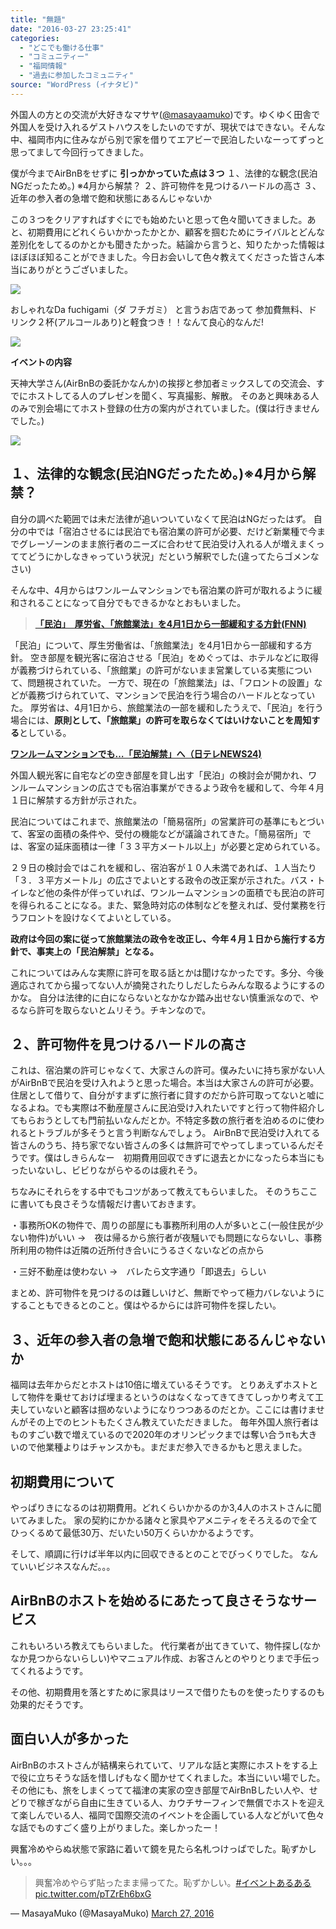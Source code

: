 ```yaml
---
title: "無題"
date: "2016-03-27 23:25:41"
categories:
  - "どこでも働ける仕事"
  - "コミュニティー"
  - "福岡情報"
  - "過去に参加したコミュニティ"
source: "WordPress (イナタビ)"
---
```


外国人の方との交流が大好きなマサヤ([@masayaamuko](https://twitter.com/MasayaMuko))です。ゆくゆく田舎で外国人を受け入れるゲストハウスをしたいのですが、現状ではできない。そんな中、福岡市内に住みながら別で家を借りてエアビーで民泊したいなーってずっと思ってまして今回行ってきました。

僕が今までAirBnBをせずに
**引っかかっていた点は３つ**
１、法律的な観念(民泊NGだったため。) ※4月から解禁？
２、許可物件を見つけるハードルの高さ
３、近年の参入者の急増で飽和状態にあるんじゃないか

この３つをクリアすればすぐにでも始めたいと思って色々聞いてきました。あと、初期費用にどれくらいかかったかとか、顧客を掴むためにライバルとどんな差別化をしてるのかとかも聞きたかった。結論から言うと、知りたかった情報はほぼほぼ知ることができました。今日お会いして色々教えてくださった皆さん本当にありがとうございました。

![](https://masayamuko.com/wp/wp-content/uploads/2016/03/-2016-03-27-11-56-20-e1459088363887.jpg)

おしゃれなDa fuchigami（ダ フチガミ） と言うお店であって
参加費無料、ドリンク２杯(アルコールあり)と軽食つき！！なんて良心的なんだ!

![](https://masayamuko.com/wp/wp-content/uploads/2016/03/-2016-03-27-11-58-53-e1459088694876.jpg)

**イベントの内容**

天神大学さん(AirBnBの委託かなんか)の挨拶と参加者ミックスしての交流会、すでにホストしてる人のプレゼンを聞く、写真撮影、解散。
そのあと興味ある人のみで別会場にてホスト登録の仕方の案内がされていました。(僕は行きませんでした。)

![](https://masayamuko.com/wp/wp-content/uploads/2016/03/写真-2016-03-27-11-58-35-1.jpg)

## １、法律的な観念(民泊NGだったため。)※4月から解禁？
自分の調べた範囲では未だ法律が追いついていなくて民泊はNGだったはず。
自分の中では「宿泊させるには民泊でも宿泊業の許可が必要、だけど新業種で今までグレーゾーンのまま旅行者のニーズに合わせて民泊受け入れる人が増えまくっててどうにかしなきゃっていう状況」だという解釈でした(違ってたらゴメンなさい)

そんな中、4月からはワンルームマンションでも宿泊業の許可が取れるように緩和されることになって自分でもできるかなとおもいました。

> **[「民泊」　厚労省、「旅館業法」を4月1日から一部緩和する方針(FNN)](http://www.fnn-news.com/news/headlines/articles/CONN00317648.html)**

「民泊」について、厚生労働省は、「旅館業法」を4月1日から一部緩和する方針。
空き部屋を観光客に宿泊させる「民泊」をめぐっては、ホテルなどに取得が義務づけられている、「旅館業」の許可がないまま営業している実態について、問題視されていた。
一方で、現在の「旅館業法」は、「フロントの設置」などが義務づけられていて、マンションで民泊を行う場合のハードルとなっていた。
厚労省は、4月1日から、旅館業法の一部を緩和したうえで、「民泊」を行う場合には、**原則として、「旅館業」の許可を取らなくてはいけないことを周知する**としている。
> 
**[ワンルームマンションでも…「民泊解禁」へ（日テレNEWS24)](http://www.news24.jp/articles/2016/02/29/07323619.html)**

外国人観光客に自宅などの空き部屋を貸し出す「民泊」の検討会が開かれ、ワンルームマンションの広さでも宿泊事業ができるよう政令を緩和して、今年４月１日に解禁する方針が示された。

民泊についてはこれまで、旅館業法の「簡易宿所」の営業許可の基準にもとづいて、客室の面積の条件や、受付の機能などが議論されてきた。「簡易宿所」では、客室の延床面積は一律「３３平方メートル以上」が必要と定められている。

２９日の検討会ではこれを緩和し、宿泊客が１０人未満であれば、１人当たり「３．３平方メートル」の広さでよいとする政令の改正案が示された。バス・トイレなど他の条件が伴っていれば、ワンルームマンションの面積でも民泊の許可を得られることになる。また、緊急時対応の体制などを整えれば、受付業務を行うフロントを設けなくてよいとしている。

**政府は今回の案に従って旅館業法の政令を改正し、今年４月１日から施行する方針で、事実上の「民泊解禁」となる。**

これについてはみんな実際に許可を取る話とかは聞けなかったです。多分、今後適応されてから撮ってない人が摘発されたりしだしたらみんな取るようにするのかな。
自分は法律的に白にならないとなかなか踏み出せない慎重派なので、やるなら許可を取らないとムリそう。チキンなので。

## ２、許可物件を見つけるハードルの高さ

これは、宿泊業の許可じゃなくて、大家さんの許可。僕みたいに持ち家がない人がAirBnBで民泊を受け入れようと思った場合。本当は大家さんの許可が必要。住居として借りて、自分がすまずに旅行者に貸すのだから許可取ってないと嘘になるよね。でも実際は不動産屋さんに民泊受け入れたいですと行って物件紹介してもらおうとしても門前払いなんだとか。不特定多数の旅行者を泊めるのに使われるとトラブルが多そうと言う判断なんでしょう。
AirBnBで民泊受け入れてる皆さんのうち、持ち家でない皆さんの多くは無許可でやってしまっているんだそうです。僕はしきらんなー　初期費用回収できずに退去とかになったら本当にもったいないし、ビビりながらやるのは疲れそう。

ちなみにそれらをする中でもコツがあって教えてもらいました。
そのうちここに書いても良さそうな情報だけ書いておきます。

・事務所OKの物件で、周りの部屋にも事務所利用の人が多いとこ(一般住民が少ない物件)がいい
→　夜は帰るから旅行者が夜騒いでも問題にならないし、事務所利用の物件は近隣の近所付き合いにうるさくないなどの点から

・三好不動産は使わない
→　バレたら文字通り「即退去」らしい

まとめ、許可物件を見つけるのは難しいけど、無断でやって極力バレないようにすることもできるとのこと。僕はやるからには許可物件を探したい。

## ３、近年の参入者の急増で飽和状態にあるんじゃないか
福岡は去年からだとホストは10倍に増えているそうです。
とりあえずホストとして物件を乗せておけば埋まるというのはなくなってきてきてしっかり考えて工夫していないと顧客は掴めないようになりつつあるのだとか。ここには書けませんがその上でのヒントもたくさん教えていただきました。
毎年外国人旅行者はものすごい数で増えているので2020年のオリンピックまでは奪い合うπも大きいので他業種よりはチャンスかも。まだまだ参入できるかもと思えました。

## 初期費用について
やっぱりきになるのは初期費用。どれくらいかかるのか3,4人のホストさんに聞いてみました。
家の契約にかかる諸々と家具やアメニティをそろえるので全てひっくるめて最低30万、だいたい50万くらいかかるようです。

そして、順調に行けば半年以内に回収できるとのことでびっくりでした。
なんていいビジネスなんだ。。。

## AirBnBのホストを始めるにあたって良さそうなサービス

これもいろいろ教えてもらいました。
代行業者が出てきていて、物件探し(なかなか見つからないらしい)やマニュアル作成、お客さんとのやりとりまで手伝ってくれるようです。

その他、初期費用を落とすために家具はリースで借りたものを使ったりするのも効果的だそうです。

## 面白い人が多かった

AirBnBのホストさんが結構来られていて、リアルな話と実際にホストをする上で役に立ちそうな話を惜しげもなく聞かせてくれました。本当にいい場でした。
その他にも、旅をしまくってて福津の実家の空き部屋でAirBnBしたい人や、せどりで稼ぎながら自由に生きている人、カウチサーフィンで無償でホストを迎えて楽しんでいる人、福岡で国際交流のイベントを企画している人などがいて色々な話でものすごく盛り上がりました。楽しかったー！

興奮冷めやらぬ状態で家路に着いて鏡を見たら名札つけっぱでした。恥ずかしい。。。
> 興奮冷めやらず貼ったまま帰ってた。恥ずかしい。[#イベントあるある](https://twitter.com/hashtag/%E3%82%A4%E3%83%99%E3%83%B3%E3%83%88%E3%81%82%E3%82%8B%E3%81%82%E3%82%8B?src=hash) [pic.twitter.com/pTZrEh6bxG](https://t.co/pTZrEh6bxG)

— MasayaMuko (@MasayaMuko) [March 27, 2016](https://twitter.com/MasayaMuko/status/713968004678070272)